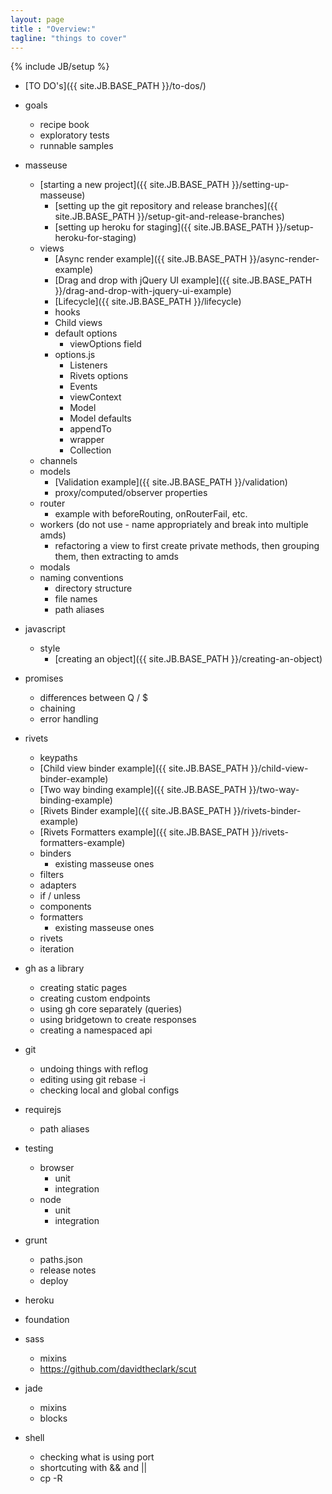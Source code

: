 ```yaml
---
layout: page
title : "Overview:"
tagline: "things to cover"
---
```

{% include JB/setup %}

* [TO DO's]({{ site.JB.BASE_PATH }}/to-dos/) 

* goals
    * recipe book
    * exploratory tests
    * runnable samples

* masseuse
    * <a name="masseuse-start"></a> [starting a new project]({{ site.JB.BASE_PATH }}/setting-up-masseuse)
        * [setting up the git repository and release branches]({{ site.JB.BASE_PATH }}/setup-git-and-release-branches)
        * [setting up heroku for staging]({{ site.JB.BASE_PATH }}/setup-heroku-for-staging)
    * views
        * [Async render example]({{ site.JB.BASE_PATH }}/async-render-example)
        * [Drag and drop with jQuery UI example]({{ site.JB.BASE_PATH }}/drag-and-drop-with-jquery-ui-example)
        * [Lifecycle]({{ site.JB.BASE_PATH }}/lifecycle) 
        * hooks
        * Child views
        * default options
            * viewOptions field
        * options.js
            * Listeners
            * Rivets options
            * Events
            * viewContext
            * Model
            * Model defaults
            * appendTo
            * wrapper
            * Collection
    * channels
    * models
        * [Validation example]({{ site.JB.BASE_PATH }}/validation)
        * proxy/computed/observer properties
    * router
        * example with beforeRouting, onRouterFail, etc.
    * workers (do not use - name appropriately and break into multiple amds)
        * refactoring a view to first create private methods, then grouping them, then extracting to amds
    * modals
    * naming conventions
        * directory structure
        * file names
        * path aliases
* javascript
    * style
        * [creating an object]({{ site.JB.BASE_PATH }}/creating-an-object)
* promises
    * differences between Q / $
    * chaining
    * error handling
* rivets
    * keypaths
    * [Child view binder example]({{ site.JB.BASE_PATH }}/child-view-binder-example)
    * [Two way binding example]({{ site.JB.BASE_PATH }}/two-way-binding-example)
    * [Rivets Binder example]({{ site.JB.BASE_PATH }}/rivets-binder-example)
    * [Rivets Formatters example]({{ site.JB.BASE_PATH }}/rivets-formatters-example)
    * binders 
        * existing masseuse ones
    * filters
    * adapters
    * if / unless
    * components
    * formatters
        * existing masseuse ones
    * rivets
    * iteration
* gh as a library
    * creating static pages
    * creating custom endpoints
    * using gh core separately (queries)
    * using bridgetown to create responses
    * creating a namespaced api

* git
    * undoing things with reflog
    * editing using git rebase -i
    * checking local and global configs
* requirejs
    * path aliases
* testing
    * browser
        * unit
        * integration
    * node     
        * unit
        * integration
* grunt
    * paths.json
    * release notes
    * deploy
* heroku
* foundation
* sass
    * mixins
    * https://github.com/davidtheclark/scut
* jade
    * mixins
    * blocks
* shell
    * checking what is using port
    * shortcuting with && and ||
    * cp -R